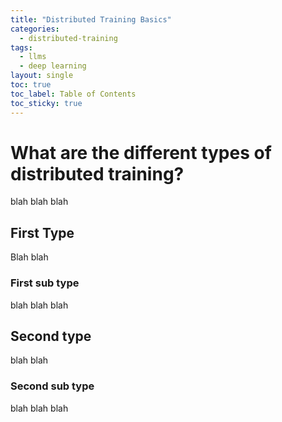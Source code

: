 ```yaml
---
title: "Distributed Training Basics"
categories:
  - distributed-training
tags:
  - llms
  - deep learning
layout: single
toc: true
toc_label: Table of Contents
toc_sticky: true
---
```


# What are the different types of distributed training?
blah blah blah

## First Type
Blah blah

### First sub type
blah blah blah

## Second type
blah blah

### Second sub type
blah blah blah
